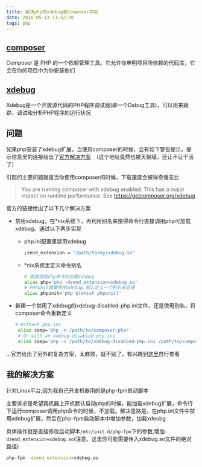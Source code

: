```yaml
---
title: 解决php的xdebug和composer冲突
date: 2016-05-13 11:52:10
tags: php
---
```

## [composer](http://www.phpcomposer.com)
Composer 是 PHP 的一个依赖管理工具。它允许你申明项目所依赖的代码库，它会在你的项目中为你安装他们

## [xdebug](https://xdebug.org)
Xdebug是一个开放源代码的PHP程序调试器(即一个Debug工具)，可以用来跟踪，调试和分析PHP程序的运行状况

## 问题
如果php安装了xdebug扩展，当使用composer的时候，会有如下警告提示。提示信息里的连接给出了[官方解决方案](https://getcomposer.org/xdebug)　（这个地址竟然也被天朝墙，还让不让干活了）

引起的主要问题就是当你使用composer的时候，下载速度会被得奇慢无比

> You are running composer with xdebug enabled. This has a major impact on runtime performance. See https://getcomposer.org/xdebug

官方的链接给出了以下几个解决方案

* 禁用xdebug，在*nix系统下，再利用别名来使得命令行直接调用php可加载xdebug。通过以下两步实现
    * php.ini配置里禁用xdebug

        ```bash
        ;zend_extension = "/path/to/my/xdebug.so"
        ```
    * *nix系统里定义命令别名
        ```bash
        # 直接调用php命令时加载xdebug
        alias php='php -dzend_extension=xdebug.so'
        # PHPUnit需要使用xdebug.那么定义一个别名来处理
        alias phpunit='php $(which phpunit)'
        ```

* 新建一个禁用了xdebug的xdebug-disabled-php.ini文件，还是使用别名，将composer命令重新定义
   ```bash
   # Without php.ini
    alias comp='php -n /path/to/composer.phar'
    # Or with an xdebug-disabled php.ini
    alias comp='php -c /path/to/xdebug-disabled-php.ini /path/to/composer.phar'
   ```

...官方给出了另外的复杂方案，太麻烦，就不贴了，有兴趣到[这里](https://getcomposer.org/xdebug)自行查看

## 我的解决方案

针对Linux平台,因为我自己开发机器用的是php-fpm启动脚本

主要诉求是希望我机器上开机默认启动php的时候，能加载xdebug扩展，命令行下运行composer调用php命令的时候，不加载。解决思路是，在php.ini文件中禁用xdebug扩展，然后在php-fpm启动脚本中增加参数，加载xdeubg

具体操作就是直接修改启动脚本`/etc/init.d/php-fpm`下的参数,增加`-dzend_extension=xdebug.so`(注意，这里你可能需要传入xdebug.so文件的绝对路径)

```bash
php-fpm -dzend_extension=xdebug.so
```
